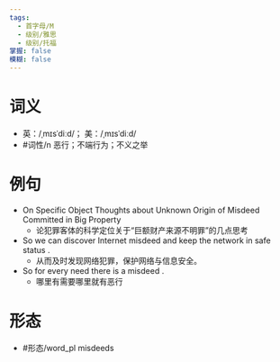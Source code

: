 ```yaml
---
tags:
  - 首字母/M
  - 级别/雅思
  - 级别/托福
掌握: false
模糊: false
---
```

# 词义
- 英：/ˌmɪsˈdiːd/； 美：/ˌmɪsˈdiːd/
- #词性/n  恶行；不端行为；不义之举
# 例句
- On Specific Object Thoughts about Unknown Origin of Misdeed Committed in Big Property
	- 论犯罪客体的科学定位关于“巨额财产来源不明罪”的几点思考
- So we can discover Internet misdeed and keep the network in safe status .
	- 从而及时发现网络犯罪，保护网络与信息安全。
- So for every need there is a misdeed .
	- 哪里有需要哪里就有恶行
# 形态
- #形态/word_pl misdeeds
